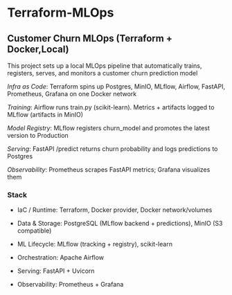 # Terraform-MLOps


## Customer Churn MLOps (Terraform + Docker,Local)
This project sets up a local MLOps pipeline that automatically trains, registers, serves, and monitors a customer churn prediction model

*Infra as Code*: Terraform spins up Postgres, MinIO, MLflow, Airflow, FastAPI, Prometheus, Grafana on one Docker network

*Training*: Airflow runs train.py (scikit-learn). Metrics + artifacts logged to MLflow (artifacts in MinIO)

*Model Registry*: MLflow registers churn_model and promotes the latest version to Production

*Serving*: FastAPI /predict returns churn probability and logs predictions to Postgres

*Observability*: Prometheus scrapes FastAPI metrics; Grafana visualizes them

### Stack

* IaC / Runtime: Terraform, Docker provider, Docker network/volumes

* Data & Storage: PostgreSQL (MLflow backend + predictions), MinIO (S3 compatible)

* ML Lifecycle: MLflow (tracking + registry), scikit-learn

* Orchestration: Apache Airflow

* Serving: FastAPI + Uvicorn

* Observability: Prometheus + Grafana
